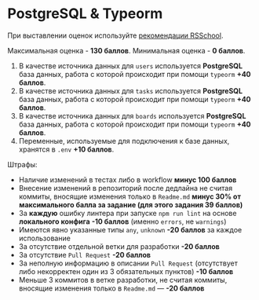 # PostgreSQL & Typeorm

При выставлении оценок используйте [рекомендации RSSchool](https://docs.rs.school/#/cross-check-flow?id=%d0%9f%d1%80%d0%b8%d0%bd%d1%86%d0%b8%d0%bf-%d0%be%d1%86%d0%b5%d0%bd%d0%ba%d0%b8-%d1%80%d0%b0%d0%b1%d0%be%d1%82%d1%8b-%d0%bf%d1%80%d0%b8-cross-check-%d0%bf%d1%80%d0%be%d0%b2%d0%b5%d1%80%d0%ba%d0%b5).

Максимальная оценка - **130 баллов**. Минимальная оценка - **0 баллов**.

1. В качестве источника данных для `users` используется **PostgreSQL** база данных, работа с которой происходит при помощи `typeorm` **+40 баллов**.
2. В качестве источника данных для `tasks` используется **PostgreSQL** база данных, работа с которой происходит при помощи `typeorm` **+40 баллов**.
3. В качестве источника данных для `boards` используется **PostgreSQL** база данных, работа с которой происходит при помощи `typeorm` **+40 баллов**.
4. Переменные, используемые для подключения к базе данных, хранятся в `.env` **+10 баллов**.

Штрафы:
* Наличие изменений в тестах либо в workflow **минус 100 баллов**
* Внесение изменений в репозиторий после дедлайна не считая коммиты, вносящие изменения только в `Readme.md` **минус 30% от максимального балла за задание (для этого задания 39 баллов)**
* За **каждую** ошибку линтера при запуске `npm run lint` на основе **локального конфига** **-10 баллов** (именно `errors`, не `warnings`)
* Имеются явно указанные типы `any`, `unknown` **-20 баллов** за каждое использование
* За отсутствие отдельной ветки для разработки **-20 баллов**
* За отсутствие `Pull Request` **-20 баллов**
* За неполную информацию в описании `Pull Request` (отсутствует либо некорректен один из 3 обязательных пунктов) **-10 баллов**
* Меньше 3 коммитов в ветке разработки, не считая коммиты, вносящие изменения только в `Readme.md` — **-20 баллов**